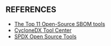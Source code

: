 
## REFERENCES

- [The Top 11 Open-Source SBOM tools](https://www.wiz.io/academy/top-open-source-sbom-tools)
- [CycloneDX Tool Center](https://cyclonedx.org/tool-center/)
- [SPDX Open Source Tools](https://spdx.dev/use/tools/open-source-tools/)